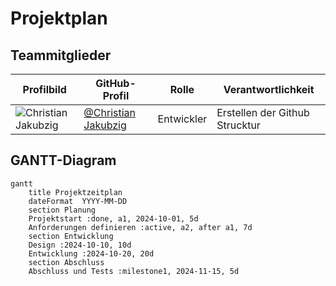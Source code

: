 # Projektplan

## Teammitglieder

| Profilbild | GitHub-Profil | Rolle | Verantwortlichkeit |
|------|-------|---------------|------------|
| ![Christian Jakubzig](https://github.com/ChristianJakubzig.png?size=50) | [@Christian Jakubzig](https://github.com/ChristianJakubzig) | Entwickler | Erstellen der Github Strucktur

## GANTT-Diagram

```mermaid
gantt
    title Projektzeitplan
    dateFormat  YYYY-MM-DD
    section Planung
    Projektstart :done, a1, 2024-10-01, 5d
    Anforderungen definieren :active, a2, after a1, 7d
    section Entwicklung
    Design :2024-10-10, 10d
    Entwicklung :2024-10-20, 20d
    section Abschluss
    Abschluss und Tests :milestone1, 2024-11-15, 5d
